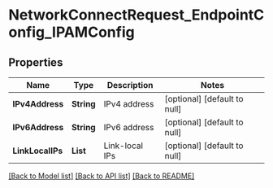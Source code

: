 # NetworkConnectRequest_EndpointConfig_IPAMConfig
## Properties

| Name | Type | Description | Notes |
|------------ | ------------- | ------------- | -------------|
| **IPv4Address** | **String** | IPv4 address | [optional] [default to null] |
| **IPv6Address** | **String** | IPv6 address | [optional] [default to null] |
| **LinkLocalIPs** | **List** | Link-local IPs | [optional] [default to null] |

[[Back to Model list]](../README.md#documentation-for-models) [[Back to API list]](../README.md#documentation-for-api-endpoints) [[Back to README]](../README.md)

